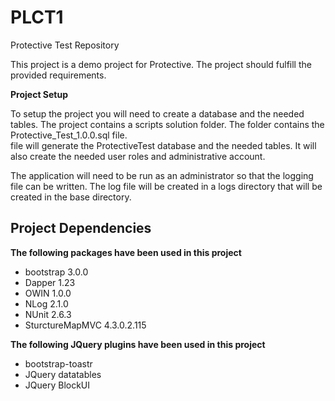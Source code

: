 PLCT1
=====

Protective Test Repository

This project is a demo project for Protective.  The project should fulfill the provided requirements.

**Project Setup**

To setup the project you will need to create a database and the needed tables.  The project contains a scripts solution folder.  The folder contains the Protective_Test_1.0.0.sql file.  
 file will generate the ProtectiveTest database and the needed tables.  It will also create the needed user roles and administrative account.

 The application will need to be run as an administrator so that the logging file can be written.  The log file will be created in a logs directory that will be created in the base directory.

Project Dependencies
--------------

**The following packages have been used in this project**

- bootstrap 3.0.0
- Dapper 1.23
- OWIN 1.0.0
- NLog 2.1.0
- NUnit 2.6.3
- SturctureMapMVC 4.3.0.2.115

**The following JQuery plugins have been used in this project**

- bootstrap-toastr
- JQuery datatables
- JQuery BlockUI
